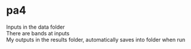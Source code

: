 # pa4

Inputs in the data folder <br />
There are bands at inputs<br />
My outputs in the results folder, automatically saves into folder when run <br />
